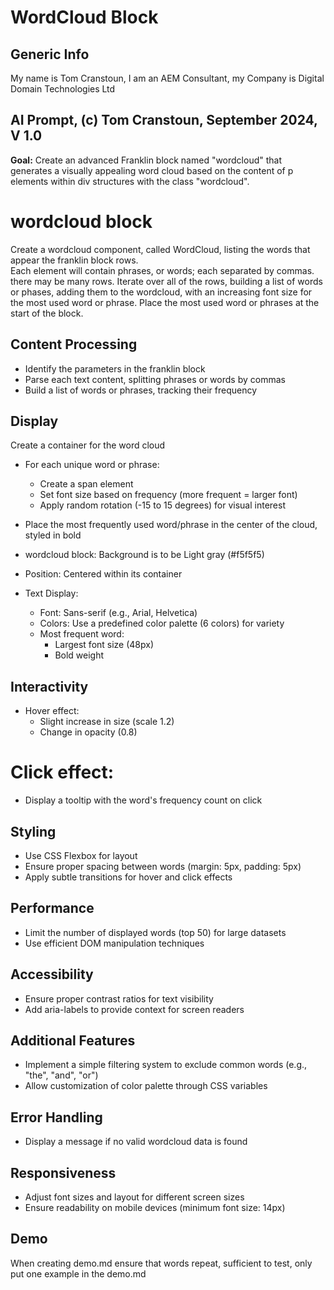 # WordCloud Block

## Generic Info

My name is Tom Cranstoun, I am an AEM Consultant, my Company is Digital Domain Technologies Ltd

## AI Prompt, (c) Tom Cranstoun, September 2024, V 1.0

**Goal:** Create an advanced Franklin block named "wordcloud" that generates a visually appealing word cloud based on the content of p elements within div structures with the class "wordcloud".

# wordcloud block

Create a wordcloud component, called WordCloud, listing the words that appear the franklin block rows.  
Each element will contain phrases, or words; each separated by commas. there may be many rows.
Iterate over all of the rows, building a list of words or phases, adding them to the wordcloud, with an increasing font size for the most used word or phrase.
Place the most used word or phrases at the start of the block.

## Content Processing

* Identify the parameters in the franklin block
* Parse each text content, splitting phrases or words by commas
* Build a list of words or phrases, tracking their frequency

## Display

Create a container for the word cloud
* For each unique word or phrase:
  * Create a span element
  * Set font size based on frequency (more frequent = larger font)
  * Apply random rotation (-15 to 15 degrees) for visual interest
* Place the most frequently used word/phrase in the center of the cloud, styled in bold

* wordcloud block: Background is to be Light gray (#f5f5f5)
* Position: Centered within its container
* Text Display:
  * Font: Sans-serif (e.g., Arial, Helvetica)
  * Colors: Use a predefined color palette (6 colors) for variety
  * Most frequent word:
    * Largest font size (48px)
    * Bold weight

## Interactivity

* Hover effect:
  * Slight increase in size (scale 1.2)
  * Change in opacity (0.8)

# Click effect:

  * Display a tooltip with the word's frequency count on click

## Styling

* Use CSS Flexbox for layout
* Ensure proper spacing between words (margin: 5px, padding: 5px)
* Apply subtle transitions for hover and click effects

## Performance

* Limit the number of displayed words (top 50) for large datasets
* Use efficient DOM manipulation techniques

## Accessibility

* Ensure proper contrast ratios for text visibility
* Add aria-labels to provide context for screen readers

## Additional Features

* Implement a simple filtering system to exclude common words (e.g., "the", "and", "or")
* Allow customization of color palette through CSS variables

## Error Handling

* Display a message if no valid wordcloud data is found

## Responsiveness

* Adjust font sizes and layout for different screen sizes
* Ensure readability on mobile devices (minimum font size: 14px)

## Demo

When creating demo.md ensure that words repeat, sufficient to test, only put one example in the demo.md
